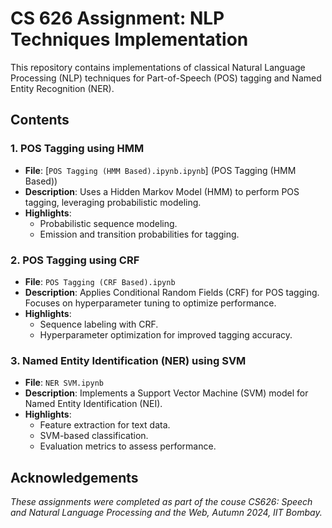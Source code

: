 # CS 626 Assignment: NLP Techniques Implementation

This repository contains implementations of classical Natural Language Processing (NLP) techniques for Part-of-Speech (POS) tagging and Named Entity Recognition (NER).

## Contents

### 1. POS Tagging using HMM
- **File**: [`POS Tagging (HMM Based).ipynb.ipynb`] (POS Tagging (HMM Based))
- **Description**: Uses a Hidden Markov Model (HMM) to perform POS tagging, leveraging probabilistic modeling.
- **Highlights**:
  - Probabilistic sequence modeling.
  - Emission and transition probabilities for tagging.

### 2. POS Tagging using CRF
- **File**: `POS Tagging (CRF Based).ipynb`
- **Description**: Applies Conditional Random Fields (CRF) for POS tagging. Focuses on hyperparameter tuning to optimize performance.
- **Highlights**:
  - Sequence labeling with CRF.
  - Hyperparameter optimization for improved tagging accuracy.

### 3. Named Entity Identification (NER) using SVM
- **File**: `NER SVM.ipynb`
- **Description**: Implements a Support Vector Machine (SVM) model for Named Entity Identification (NEI). 
- **Highlights**:
  - Feature extraction for text data.
  - SVM-based classification.
  - Evaluation metrics to assess performance.


## Acknowledgements
*These assignments were completed as part of the couse CS626: Speech and Natural Language Processing and the Web, Autumn 2024, IIT Bombay.*
